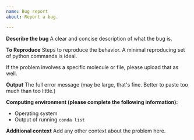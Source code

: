 ```yaml
---
name: Bug report
about: Report a bug.

---
```


<!--
Thank you for submitting this bug report!

If your issue relates to using the OpenFF Toolkit (loading molecules or
topologies, applying force fields, using the AmberTools/RDKit/OpenEye toolkit
wrappers), compatibilities with conversions through OpenMM/ParmEd, or
installing software, please raise an issue in the OpenFF Toolkit repo:

https://github.com/openforcefield/openff-toolkit/issues/new/choose

If your issue relates more specifically to the force fields themselves (missing
or seemingly bad parameters, force fields producing bad physics or blowing up),
please continue below.
-->

**Describe the bug**
A clear and concise description of what the bug is.

**To Reproduce**
Steps to reproduce the behavior. A minimal reproducing set of python commands is ideal.

If the problem involves a specific molecule or file, please upload that as well.

**Output**
The full error message (may be large, that's fine. Better to paste too much than too little.)

**Computing environment (please complete the following information):**
 - Operating system
 - Output of running `conda list` 

**Additional context**
Add any other context about the problem here.
